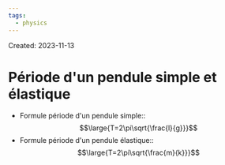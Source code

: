 ```yaml
---
tags:
  - physics
---
```

Created: 2023-11-13

# Période d'un pendule simple et élastique

- Formule période d'un pendule simple::$$\large{T=2\pi\sqrt{\frac{l}{g}}}$$
- Formule période d'un pendule élastique::$$\large{T=2\pi\sqrt{\frac{m}{k}}}$$
